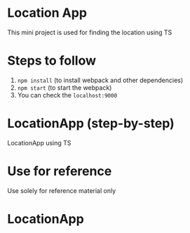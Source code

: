 # Location App

This mini project is used for finding the location using TS

# Steps to follow

1. `npm install` (to install webpack and other dependencies)
2. `npm start` (to start the webpack)
3. You can check the `localhost:9000`

# LocationApp (step-by-step)

LocationApp using TS

# Use for reference

Use solely for reference material only
# LocationApp

